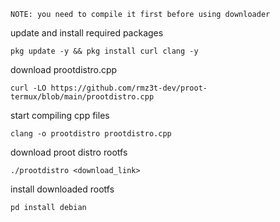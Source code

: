 `NOTE: you need to compile it first before using downloader`

update and install required packages
```
pkg update -y && pkg install curl clang -y
```

download prootdistro.cpp
```
curl -LO https://github.com/rmz3t-dev/proot-termux/blob/main/prootdistro.cpp
```

start compiling cpp files
```
clang -o prootdistro prootdistro.cpp
```

download proot distro rootfs
```
./prootdistro <download_link>
```

install downloaded rootfs
```
pd install debian
```
